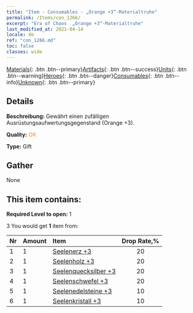 ```yaml
---
title: "Item - Consumables - „Orange +3“-Materialtruhe"
permalink: /Items/con_1266/
excerpt: "Era of Chaos  „Orange +3“-Materialtruhe"
last_modified_at: 2021-04-14
locale: de
ref: "con_1266.md"
toc: false
classes: wide
---
```

 [Materials](/de/Items/){: .btn .btn--primary}[Artifacts](/de/Items/Artifacts/){: .btn .btn--success}[Units](/de/Items/Units/){: .btn .btn--warning}[Heroes](/de/Items/Heroes/){: .btn .btn--danger}[Consumables](/de/Items/Consumables/){: .btn .btn--info}[Unknown](/de/Items/Unknown/){: .btn .btn--primary}

## Details
 **Beschreibung:** Gewährt einen zufälligen Ausrüstungsaufwertungsgegenstand (Orange +3).

 **Quality:** <span style="color: #FF8C00">OK</span>

 **Type:** Gift

## Gather

  None

## This item contains:

 **Required Level to open:** 1

 3 You would get **1** item  from:

  | Nr | Amount |     Item    | Drop Rate,% |
  |:---|:-------|:------------|:---------:|
  | 1 | 1 | [Seelenerz +3](/de/Items/mat_82/) | 20 | 
  | 2 | 1 | [Seelenholz +3](/de/Items/mat_83/) | 20 | 
  | 3 | 1 | [Seelenquecksilber +3](/de/Items/mat_84/) | 20 | 
  | 4 | 1 | [Seelenschwefel +3](/de/Items/mat_85/) | 20 | 
  | 5 | 1 | [Seelenedelsteine +3](/de/Items/mat_86/) | 10 | 
  | 6 | 1 | [Seelenkristall +3](/de/Items/mat_87/) | 10 | 
